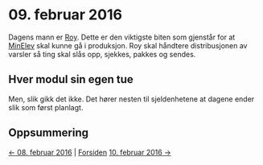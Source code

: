 # 09. februar 2016

Dagens mann er [Roy](https://github.com/telemark/roy). Dette er den viktigste biten som gjenstår for at [MinElev](https://github.com/telemark/minelev) skal kunne gå i produksjon.
Roy skal håndtere distribusjonen av varsler så ting skal slås opp, sjekkes, pakkes og sendes.

## Hver modul sin egen tue
Men, slik gikk det ikke. Det hører nesten til sjeldenhetene at dagene ender slik som først planlagt.


## Oppsummering

[<- 08. februar 2016](2016-02-08.md)  |  [Forsiden](../../index.md) [10. februar 2016 ->](2016-02-10.md)